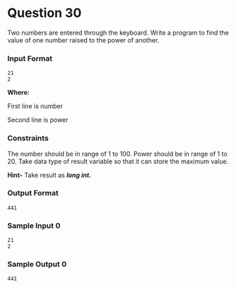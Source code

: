 # Question 30
Two numbers are entered through the keyboard. Write a program to find the value of one number raised to the power of another.

### Input Format
```
21
2
```
__Where:__

First line is number

Second line is power

### Constraints

The number should be in range of 1 to 100.
Power should be in range of 1 to 20.
Take data type of result variable so that it can store the maximum value.

__Hint-__ Take result as __*long int.*__

### Output Format
```
441
```
### Sample Input 0
```
21
2
```
### Sample Output 0
```
441
```

